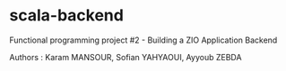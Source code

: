 # scala-backend
 Functional programming project #2 - Building a ZIO Application Backend

Authors :
 Karam MANSOUR,
 Sofian YAHYAOUI,
 Ayyoub ZEBDA
